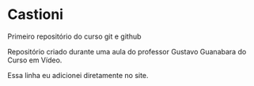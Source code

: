 # Castioni
 Primeiro repositório do curso git e github

Repositório criado durante uma aula do professor Gustavo Guanabara do Curso em Vídeo.

Essa linha eu adicionei diretamente no site.
